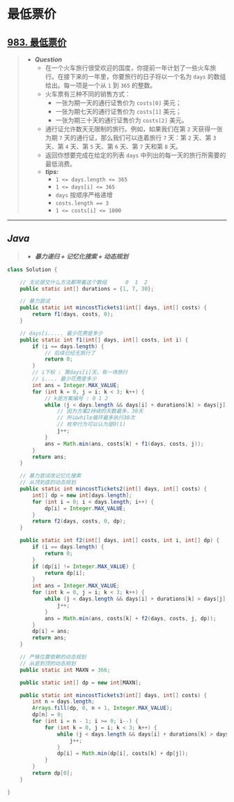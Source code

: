 # 最低票价

## [983. 最低票价](https://leetcode.cn/problems/minimum-cost-for-tickets/)

> - ***Question***
>   - 在一个火车旅行很受欢迎的国度，你提前一年计划了一些火车旅行。在接下来的一年里，你要旅行的日子将以一个名为 `days` 的数组给出。每一项是一个从 `1` 到 `365` 的整数。
>   - 火车票有三种不同的销售方式：
>     - 一张为期一天的通行证售价为 `costs[0]` 美元；
>     - 一张为期七天的通行证售价为 `costs[1]` 美元；
>     - 一张为期三十天的通行证售价为 `costs[2]` 美元。
>   - 通行证允许数天无限制的旅行。例如，如果我们在第 `2` 天获得一张 为期 `7` 天的通行证，那么我们可以连着旅行 `7` 天：第 `2` 天、第 `3` 天、第 `4` 天、第 `5` 天、第 `6` 天、第 `7` 天和第 `8` 天。
>   - 返回你想要完成在给定的列表 `days` 中列出的每一天的旅行所需要的最低消费。
>   - ***tips:***
>     - `1 <= days.length <= 365`
>     - `1 <= days[i] <= 365`
>     - `days` 按顺序严格递增
>     - `costs.length == 3`
>     - `1 <= costs[i] <= 1000`

---

## *Java*

> - ***暴力递归 + 记忆化搜索 + 动态规划***

```java
class Solution {

    // 无论提交什么方法都带着这个数组      0  1  2
    public static int[] durations = {1, 7, 30};

    // 暴力尝试
    public static int mincostTickets1(int[] days, int[] costs) {
        return f1(days, costs, 0);
    }

    // days[i..... 最少花费是多少
    public static int f1(int[] days, int[] costs, int i) {
        if (i == days.length) {
            // 后续已经无旅行了
            return 0;
        }
        // i下标 : 第days[i]天，有一场旅行
        // i.... 最少花费是多少
        int ans = Integer.MAX_VALUE;
        for (int k = 0, j = i; k < 3; k++) {
            // k是方案编号 : 0 1 2
            while (j < days.length && days[i] + durations[k] > days[j]) {
                // 因为方案2持续的天数最多，30天
                // 所以while循环最多执行30次
                // 枚举行为可以认为是O(1)
                j++;
            }
            ans = Math.min(ans, costs[k] + f1(days, costs, j));
        }
        return ans;
    }

    // 暴力尝试改记忆化搜索
    // 从顶到底的动态规划
    public static int mincostTickets2(int[] days, int[] costs) {
        int[] dp = new int[days.length];
        for (int i = 0; i < days.length; i++) {
            dp[i] = Integer.MAX_VALUE;
        }
        return f2(days, costs, 0, dp);
    }

    public static int f2(int[] days, int[] costs, int i, int[] dp) {
        if (i == days.length) {
            return 0;
        }
        if (dp[i] != Integer.MAX_VALUE) {
            return dp[i];
        }
        int ans = Integer.MAX_VALUE;
        for (int k = 0, j = i; k < 3; k++) {
            while (j < days.length && days[i] + durations[k] > days[j]) {
                j++;
            }
            ans = Math.min(ans, costs[k] + f2(days, costs, j, dp));
        }
        dp[i] = ans;
        return ans;
    }

    // 严格位置依赖的动态规划
    // 从底到顶的动态规划
    public static int MAXN = 366;

    public static int[] dp = new int[MAXN];

    public static int mincostTickets3(int[] days, int[] costs) {
        int n = days.length;
        Arrays.fill(dp, 0, n + 1, Integer.MAX_VALUE);
        dp[n] = 0;
        for (int i = n - 1; i >= 0; i--) {
            for (int k = 0, j = i; k < 3; k++) {
                while (j < days.length && days[i] + durations[k] > days[j]) {
                    j++;
                }
                dp[i] = Math.min(dp[i], costs[k] + dp[j]);
            }
        }
        return dp[0];
    }

}
```
